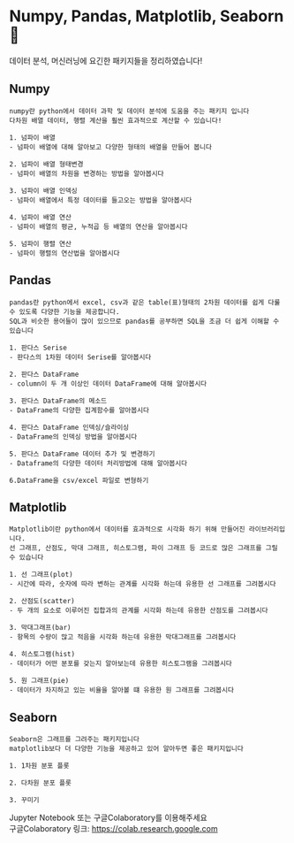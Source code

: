 # Numpy, Pandas, Matplotlib, Seaborn 📁
데이터 분석, 머신러닝에 요긴한 패키지들을 정리하였습니다!

## Numpy
```text
numpy란 python에서 데이터 과학 및 데이터 분석에 도움을 주는 패키지 입니다  
다차원 배열 데이터, 행렬 계산을 훨씬 효과적으로 계산할 수 있습니다!

1. 넘파이 배열
- 넘파이 배열에 대해 알아보고 다양한 형태의 배열을 만들어 봅니다

2. 넘파이 배열 형태변경
- 넘파이 배열의 차원을 변경하는 방법을 알아봅시다

3. 넘파이 배열 인덱싱
- 넘파이 배열에서 특정 데이터를 들고오는 방법을 알아봅시다

4. 넘파이 배열 연산
- 넘파이 배열의 평균, 누적곱 등 배열의 연산을 알아봅시다

5. 넘파이 행렬 연산
- 넘파이 행렬의 연산법을 알아봅시다
```
## Pandas
```text
pandas란 python에서 excel, csv과 같은 table(표)형태의 2차원 데이터를 쉽게 다룰 수 있도록 다양한 기능을 제공합니다.
SQL과 비슷한 용어들이 많이 있으므로 pandas를 공부하면 SQL을 조금 더 쉽게 이해할 수 있습니다

1. 판다스 Serise
- 판다스의 1차원 데이터 Serise를 알아봅시다

2. 판다스 DataFrame
- column이 두 개 이상인 데이터 DataFrame에 대해 알아봅시다

3. 판다스 DataFrame의 메소드
- DataFrame의 다양한 집계함수를 알아봅시다

4. 판다스 DataFrame 인덱싱/슬라이싱
- DataFrame의 인덱싱 방법을 알아봅시다

5. 판다스 DataFrame 데이터 추가 및 변경하기
- Dataframe의 다양한 데이터 처리방법에 대해 알아봅시다

6.DataFrame을 csv/excel 파일로 변형하기
```
## Matplotlib
```text
Matplotlib이란 python에서 데이터를 효과적으로 시각화 하기 위해 만들어진 라이브러리입니다.
선 그래프, 산점도, 막대 그래프, 히스토그램, 파이 그래프 등 코드로 많은 그래프를 그릴 수 있습니다

1. 선 그래프(plot)
- 시간에 따라, 숫자에 따라 변하는 관계를 시각화 하는데 유용한 선 그래프를 그려봅시다

2. 산점도(scatter)
- 두 개의 요소로 이루어진 집합과의 관계를 시각화 하는데 유용한 산점도를 그려봅시다

3. 막대그래프(bar)
- 항목의 수량이 많고 적음을 시각화 하는데 유용한 막대그래프를 그려봅시다

4. 히스토그램(hist)
- 데이터가 어떤 분포를 갖는지 알아보는데 유용한 히스토그램을 그려봅시다

5. 원 그래프(pie)
- 데이터가 차지하고 있는 비율을 알아볼 떄 유용한 원 그래프를 그려봅시다
```
## Seaborn
```text
Seaborn은 그래프를 그려주는 패키지입니다  
matplotlib보다 더 다양한 기능을 제공하고 있어 알아두면 좋은 패키지입니다

1. 1차원 분포 플롯

2. 다차원 분포 플롯

3. 꾸미기
```
Jupyter Notebook 또는 구글Colaboratory를 이용해주세요  
구글Colaboratory 링크: https://colab.research.google.com
